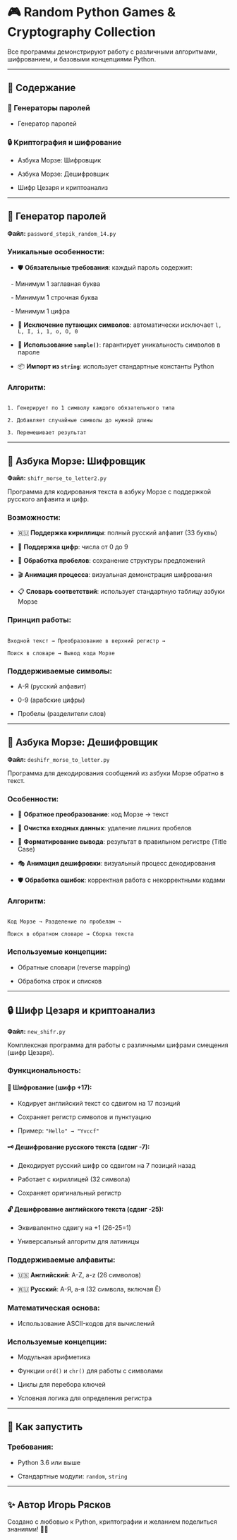 # 🎮 Random Python Games & Cryptography Collection

  
Все программы демонстрируют работу с различными алгоритмами, шифрованием, и базовыми концепциями Python.

---

  

## 📁 Содержание

### 🔐 Генераторы паролей

- Генератор паролей

  
### 🔒 Криптография и шифрование

- Азбука Морзе: Шифровщик

- Азбука Морзе: Дешифровщик

- Шифр Цезаря и криптоанализ

  

---

  

## 🔐 Генератор паролей

  
**Файл:** `password_stepik_random_14.py`

### Уникальные особенности:

- 🛡️ **Обязательные требования**: каждый пароль содержит:

  - Минимум 1 заглавная буква

  - Минимум 1 строчная буква

  - Минимум 1 цифра

- 🚫 **Исключение путающих символов**: автоматически исключает `l, L, I, i, 1, o, O, 0`

- 🔀 **Использование `sample()`**: гарантирует уникальность символов в пароле

- 📦 **Импорт из `string`**: использует стандартные константы Python

  

### Алгоритм:

```

1. Генерирует по 1 символу каждого обязательного типа

2. Добавляет случайные символы до нужной длины

3. Перемешивает результат

```


---

  
  

## 📡 Азбука Морзе: Шифровщик

  

**Файл:** `shifr_morse_to_letter2.py`

  

Программа для кодирования текста в азбуку Морзе с поддержкой русского алфавита и цифр.

  

### Возможности:

- 🇷🇺 **Поддержка кириллицы**: полный русский алфавит (33 буквы)

- 🔢 **Поддержка цифр**: числа от 0 до 9

- 📝 **Обработка пробелов**: сохранение структуры предложений

- 🎬 **Анимация процесса**: визуальная демонстрация шифрования

- 📋 **Словарь соответствий**: использует стандартную таблицу азбуки Морзе

  

### Принцип работы:

```

Входной текст → Преобразование в верхний регистр →

Поиск в словаре → Вывод кода Морзе

```

  

### Поддерживаемые символы:

- А-Я (русский алфавит)

- 0-9 (арабские цифры)

- Пробелы (разделители слов)

  

---

  

## 📡 Азбука Морзе: Дешифровщик

  

**Файл:** `deshifr_morse_to_letter.py`

  

Программа для декодирования сообщений из азбуки Морзе обратно в текст.

  

### Особенности:

- 🔄 **Обратное преобразование**: код Морзе → текст

- 🧹 **Очистка входных данных**: удаление лишних пробелов

- 📖 **Форматирование вывода**: результат в правильном регистре (Title Case)

- 🎭 **Анимация дешифровки**: визуальный процесс декодирования

- 🛡️ **Обработка ошибок**: корректная работа с некорректными кодами

  

### Алгоритм:

```

Код Морзе → Разделение по пробелам →

Поиск в обратном словаре → Сборка текста

```

  

### Используемые концепции:

- Обратные словари (reverse mapping)

- Обработка строк и списков


---

  

## 🔒 Шифр Цезаря и криптоанализ

  

**Файл:** `new_shifr.py`

  

Комплексная программа для работы с различными шифрами смещения (шифр Цезаря).

  

### Функциональность:

  

#### 🔐 Шифрование (шифр +17):

- Кодирует английский текст со сдвигом на 17 позиций

- Сохраняет регистр символов и пунктуацию

- Пример: `"Hello" → "Yvccf"`

  

#### 🗝️ Дешифрование русского текста (сдвиг -7):

- Декодирует русский шифр со сдвигом на 7 позиций назад

- Работает с кириллицей (32 символа)

- Сохраняет оригинальный регистр

  

#### 🔓 Дешифрование английского текста (сдвиг -25):

- Эквивалентно сдвигу на +1 (26-25=1)

- Универсальный алгоритм для латиницы

  


### Поддерживаемые алфавиты:

- 🇺🇸 **Английский**: A-Z, a-z (26 символов)

- 🇷🇺 **Русский**: А-Я, а-я (32 символа, включая Ё)

  

### Математическая основа:

- Использование ASCII-кодов для вычислений

  

### Используемые концепции:

- Модульная арифметика

- Функции `ord()` и `chr()` для работы с символами

- Циклы для перебора ключей

- Условная логика для определения регистра

  

---

  

## 🚀 Как запустить


### Требования:

- Python 3.6 или выше

- Стандартные модули: `random`, `string`

---

## ✨ Автор Игорь Рясков


Создано с любовью к Python, криптографии и желанием поделиться знаниями! 🐍🔐
